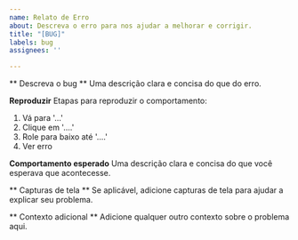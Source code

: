 ```yaml
---
name: Relato de Erro
about: Descreva o erro para nos ajudar a melhorar e corrigir.
title: "[BUG]"
labels: bug
assignees: ''

---
```


** Descreva o bug **
Uma descrição clara e concisa do que do erro.

**Reproduzir**
Etapas para reproduzir o comportamento:
1. Vá para '...'
2. Clique em '....'
3. Role para baixo até '....'
4. Ver erro

**Comportamento esperado**
Uma descrição clara e concisa do que você esperava que acontecesse.

** Capturas de tela **
Se aplicável, adicione capturas de tela para ajudar a explicar seu problema.

** Contexto adicional **
Adicione qualquer outro contexto sobre o problema aqui.

